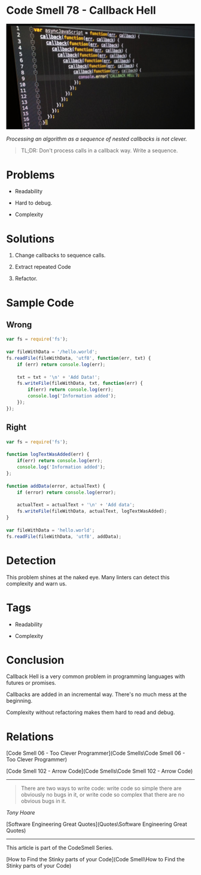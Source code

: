 # Code Smell 78 - Callback Hell

![Code Smell 78 - Callback Hell](callbacks.jpg)

*Processing an algorithm as a sequence of nested callbacks is not clever.*

> TL;DR: Don't process calls in a callback way. Write a sequence.

# Problems

- Readability

- Hard to debug.

- Complexity

# Solutions

1. Change callbacks to sequence calls.

2. Extract repeated Code

3. Refactor.

# Sample Code

## Wrong

[Gist Url]: # (https://gist.github.com/mcsee/110f803da03a27f4024ebbce97154307)
```javascript
var fs = require('fs');

var fileWithData = '/hello.world';  
fs.readFile(fileWithData, 'utf8', function(err, txt) {  
    if (err) return console.log(err);

    txt = txt + '\n' + 'Add Data!';
    fs.writeFile(fileWithData, txt, function(err) {
        if(err) return console.log(err);
        console.log('Information added');
    });
});
```

## Right

[Gist Url]: # (https://gist.github.com/mcsee/90622aea76933ddedea1fd344dbe4751)
```javascript
var fs = require('fs');

function logTextWasAdded(err) {  
    if(err) return console.log(err);
    console.log('Information added');
};

function addData(error, actualText) {  
    if (error) return console.log(error);

    actualText = actualText + '\n' + 'Add data';
    fs.writeFile(fileWithData, actualText, logTextWasAdded);
}

var fileWithData = 'hello.world';  
fs.readFile(fileWithData, 'utf8', addData);  
```

# Detection

This problem shines at the naked eye. Many linters can detect this complexity and warn us.

# Tags

- Readability

- Complexity

# Conclusion

Callback Hell is a very common problem in programming languages with futures or promises.

Callbacks are added in an incremental way. There's no much mess at the beginning.

Complexity without refactoring makes them hard to read and debug.

# Relations

[Code Smell 06 - Too Clever Programmer](Code Smells\Code Smell 06 - Too Clever Programmer)

[Code Smell 102 - Arrow Code](Code Smells\Code Smell 102 - Arrow Code)
 
* * *

> There are two ways to write code: write code so simple there are obviously no bugs in it, or write code so complex that there are no obvious bugs in it.

_Tony Hoare_
 
[Software Engineering Great Quotes](Quotes\Software Engineering Great Quotes)

* * *

This article is part of the CodeSmell Series.

[How to Find the Stinky parts of your Code](Code Smell\How to Find the Stinky parts of your Code)